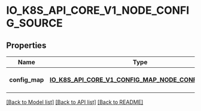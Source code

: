 # IO_K8S_API_CORE_V1_NODE_CONFIG_SOURCE

## Properties
Name | Type | Description | Notes
------------ | ------------- | ------------- | -------------
**config_map** | [**IO_K8S_API_CORE_V1_CONFIG_MAP_NODE_CONFIG_SOURCE**](io.k8s.api.core.v1.ConfigMapNodeConfigSource.md) |  | [optional] [default to null]

[[Back to Model list]](../README.md#documentation-for-models) [[Back to API list]](../README.md#documentation-for-api-endpoints) [[Back to README]](../README.md)


